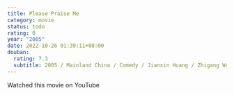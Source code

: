 ```yaml
---
title: Please Praise Me
category: movie
status: todo
rating: 0
year: "2005"
date: 2022-10-26 01:39:11+08:00
douban:
  rating: 7.3
  subtitle: 2005 / Mainland China / Comedy / Jianxin Huang / Zhigang Wang, Wei Fan
---
```


Watched this movie on YouTube
